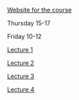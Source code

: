 
[Website for the course](http://ctr.maths.lu.se/na/courses/FMNN35/)



Thursday 15-17

Friday 10-12


[Lecture 1](lecture1.md)

[Lecture 2](lecture2.md)

[Lecture 3](lecture3.md)

[Lecture 4](lecture4.md)
